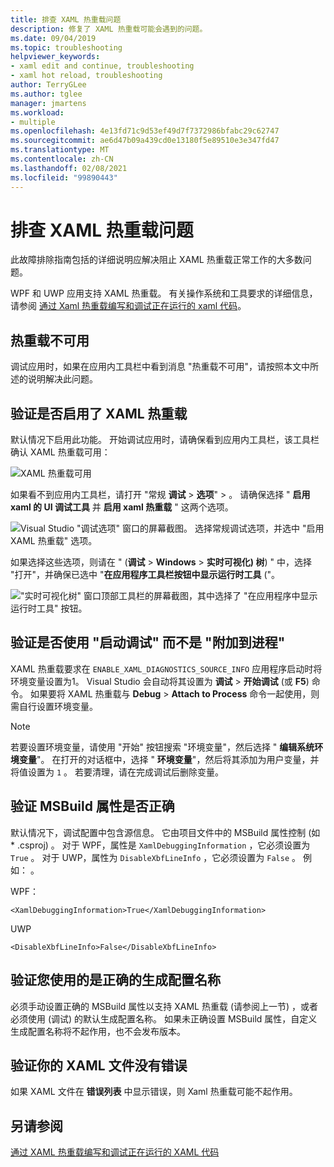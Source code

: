 ```yaml
---
title: 排查 XAML 热重载问题
description: 修复了 XAML 热重载可能会遇到的问题。
ms.date: 09/04/2019
ms.topic: troubleshooting
helpviewer_keywords:
- xaml edit and continue, troubleshooting
- xaml hot reload, troubleshooting
author: TerryGLee
ms.author: tglee
manager: jmartens
ms.workload:
- multiple
ms.openlocfilehash: 4e13fd71c9d53ef49d7f7372986bfabc29c62747
ms.sourcegitcommit: ae6d47b09a439cd0e13180f5e89510e3e347fd47
ms.translationtype: MT
ms.contentlocale: zh-CN
ms.lasthandoff: 02/08/2021
ms.locfileid: "99890443"
---
```

# <a name="troubleshooting-xaml-hot-reload"></a>排查 XAML 热重载问题

此故障排除指南包括的详细说明应解决阻止 XAML 热重载正常工作的大多数问题。

WPF 和 UWP 应用支持 XAML 热重载。 有关操作系统和工具要求的详细信息，请参阅 [通过 Xaml 热重载编写和调试正在运行的 xaml 代码](xaml-hot-reload.md)。

## <a name="hot-reload-is-not-available"></a>热重载不可用

调试应用时，如果在应用内工具栏中看到消息 "热重载不可用"，请按照本文中所述的说明解决此问题。

## <a name="verify-that-xaml-hot-reload-is-enabled"></a>验证是否启用了 XAML 热重载

默认情况下启用此功能。 开始调试应用时，请确保看到应用内工具栏，该工具栏确认 XAML 热重载可用：

![XAML 热重载可用](../debugger/media/xaml-hot-reload-available.png)

如果看不到应用内工具栏，请打开 "常规 **调试**  >  **选项**"  >  。 请确保选择 " **启用 xaml 的 UI 调试工具** 并 **启用 xaml 热重载** " 这两个选项。

![Visual Studio "调试选项" 窗口的屏幕截图。 选择常规调试选项，并选中 "启用 XAML 热重载" 选项。](../debugger/media/xaml-hot-reload-enable.png)

如果选择这些选项，则请在 " (**调试**  >  **Windows**  >  **实时可视化) 树**) " 中，选择 "打开"，并确保已选中 "**在应用程序工具栏按钮中显示运行时工具** ("。

!["实时可视化树" 窗口顶部工具栏的屏幕截图，其中选择了 "在应用程序中显示运行时工具" 按钮。](../debugger/media/xaml-hot-reload-show-runtime-tools.png)

## <a name="verify-that-you-use-start-debugging-rather-than-attach-to-process"></a>验证是否使用 "启动调试" 而不是 "附加到进程"

XAML 热重载要求在 `ENABLE_XAML_DIAGNOSTICS_SOURCE_INFO` 应用程序启动时将环境变量设置为1。 Visual Studio 会自动将其设置为 **调试**  >  **开始调试** (或 **F5**) 命令。 如果要将 XAML 热重载与 **Debug**  >  **Attach to Process** 命令一起使用，则需自行设置环境变量。

> [!NOTE]
> 若要设置环境变量，请使用 "开始" 按钮搜索 "环境变量"，然后选择 " **编辑系统环境变量**"。 在打开的对话框中，选择 " **环境变量**"，然后将其添加为用户变量，并将值设置为 `1` 。 若要清理，请在完成调试后删除变量。

## <a name="verify-that-your-msbuild-properties-are-correct"></a>验证 MSBuild 属性是否正确

默认情况下，调试配置中包含源信息。 它由项目文件中的 MSBuild 属性控制 (如 * .csproj) 。 对于 WPF，属性是 `XamlDebuggingInformation` ，它必须设置为 `True` 。 对于 UWP，属性为 `DisableXbfLineInfo` ，它必须设置为 `False` 。 例如： 。

WPF：

`<XamlDebuggingInformation>True</XamlDebuggingInformation>`

UWP

`<DisableXbfLineInfo>False</DisableXbfLineInfo>`

## <a name="verify-that-you-are-using-the-correct-build-configuration-name"></a>验证您使用的是正确的生成配置名称

必须手动设置正确的 MSBuild 属性以支持 XAML 热重载 (请参阅上一节) ，或者必须使用 (调试) 的默认生成配置名称。 如果未正确设置 MSBuild 属性，自定义生成配置名称将不起作用，也不会发布版本。

## <a name="verify-that-your-xaml-file-has-no-errors"></a>验证你的 XAML 文件没有错误

如果 XAML 文件在 **错误列表** 中显示错误，则 Xaml 热重载可能不起作用。

## <a name="see-also"></a>另请参阅

[通过 XAML 热重载编写和调试正在运行的 XAML 代码](xaml-hot-reload.md)
